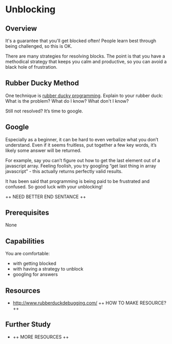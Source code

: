 # Unblocking

## Overview
It's a guarantee that you'll get blocked often! People learn best through being challenged, so this is OK.

There are many strategies for resolving blocks. The point is that you have a methodical strategy that keeps you calm and productive, so you can avoid a black hole of frustration.

## Rubber Ducky Method
One technique is [rubber ducky programming](http://www.rubberduckdebugging.com/). Explain to your rubber duck: What is the problem? What do I know? What don't I know?

Still not resolved? It’s time to google.

## Google

Especially as a beginner, it can be hard to even verbalize what you don’t understand. Even if it seems fruitless, put together a few key words, it’s likely some answer will be returned. 

For example, say you can’t figure out how to get the last element out of a javascript array. Feeling foolish, you try googling “get last thing in array javascript” - this actually returns perfectly valid results.

It has been said that programming is being paid to be frustrated and confused. So good luck with your unblocking!


++ NEED BETTER END SENTANCE ++

## Prerequisites

None

## Capabilities
You are comfortable:

 - with getting blocked
 - with having a strategy to unblock
 - googling for answers

## Resources
- http://www.rubberduckdebugging.com/ ++ HOW TO MAKE RESOURCE? ++
 


## Further Study

* ++ MORE RESOURCES ++
